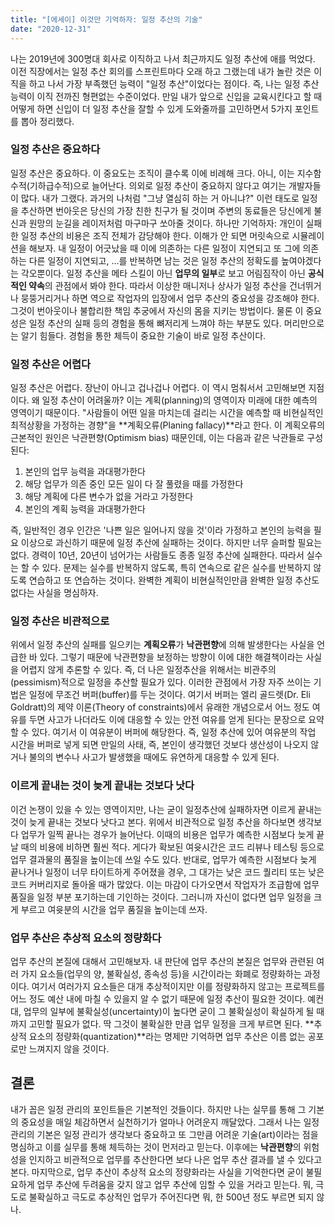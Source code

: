 ```yaml
---
title: "[에세이] 이것만 기억하자: 일정 추산의 기술"
date: "2020-12-31"
---
```


나는 2019년에 300명대 회사로 이직하고 나서 최근까지도 일정 추산에 애를 먹었다. 이전 직장에서는 일정 추산 회의를 스프린트마다 오래 하고 그랬는데 내가 놀란 것은 이직을 하고 나서 가장 부족했던 능력이 "일정 추산"이었다는 점이다. 즉, 나는 일정 추산 능력이 이직 전까진 형편없는 수준이었다. 만일 내가 앞으로 신입을 교육시킨다고 할 때 어떻게 하면 신입이 더 일정 추산을 잘할 수 있게 도와줄까를 고민하면서 5가지 포인트를 뽑아 정리했다.

### 일정 추산은 중요하다

일정 추산은 중요하다. 이 중요도는 조직이 클수록 이에 비례해 크다. 아니, 이는 지수함수적(기하급수적)으로 늘어난다. 의외로 일정 추산이 중요하지 않다고 여기는 개발자들이 많다. 내가 그랬다. 과거의 나처럼 "그냥 열심히 하는 거 아니냐?" 이런 태도로 일정을 추산하면 번아웃은 당신의 가장 친한 친구가 될 것이며 주변의 동료들은 당신에게 불신과 원망의 눈길을 레이저처럼 마구마구 쏘아줄 것이다. 하나만 기억하자: 개인이 실패한 일정 추산의 비용은 조직 전체가 감당해야 한다. 이해가 안 되면 머릿속으로 시뮬레이션을 해보자. 내 일정이 어긋났을 때 이에 의존하는 다른 일정이 지연되고 또 그에 의존하는 다른 일정이 지연되고, …를 반복하면 남는 것은 일정 추산의 정확도를 높여야겠다는 각오뿐이다. 일정 추산을 메타 스킬이 아닌 **업무의 일부**로 보고 어림짐작이 아닌 **공식적인 약속**의 관점에서 봐야 한다. 따라서 이상한 매니저나 상사가 일정 추산을 건너뛰거나 뭉뚱거리거나 하면 역으로 작업자의 입장에서 업무 추산의 중요성을 강조해야 한다. 그것이 번아웃이나 불합리한 책임 추궁에서 자신의 몸을 지키는 방법이다. 물론 이 중요성은 일정 추산의 실패 등의 경험을 통해 뼈저리게 느껴야 하는 부분도 있다. 머리만으로는 알기 힘들다. 경험을 통한 체득이 중요한 기술이 바로 일정 추산이다.

### 일정 추산은 어렵다

일정 추산은 어렵다. 장난이 아니고 겁나겁나 어렵다. 이 역시 멈춰서서 고민해보면 지점이다. 왜 일정 추산이 어려울까? 이는 계획(planning)의 영역이자 미래에 대한 예측의 영역이기 때문이다. "사람들이 어떤 일을 마치는데 걸리는 시간을 예측할 때 비현실적인 최적상황을 가정하는 경향"을 **계획오류(Planing fallacy)**라고 한다. 이 계획오류의 근본적인 원인은 낙관편향(Optimism bias) 때문인데, 이는 다음과 같은 낙관들로 구성된다:

1. 본인의 업무 능력을 과대평가한다
2. 해당 업무가 의존 중인 모든 일이 다 잘 풀렸을 때를 가정한다
3. 해당 계획에 다른 변수가 없을 거라고 가정한다
4. 본인의 계획 능력을 과대평가한다

즉, 일반적인 경우 인간은 '나쁜 일은 일어나지 않을 것'이라 가정하고 본인의 능력을 필요 이상으로 과신하기 때문에 일정 추산에 실패하는 것이다. 하지만 너무 슬퍼할 필요는 없다. 경력이 10년, 20년이 넘어가는 사람들도 종종 일정 추산에 실패한다. 따라서 실수는 할 수 있다. 문제는 실수를 반복하지 않도록, 특히 연속으로 같은 실수를 반복하지 않도록 연습하고 또 연습하는 것이다. 완벽한 계획이 비현실적인만큼 완벽한 일정 추산도 없다는 사실을 명심하자.

### 일정 추산은 비관적으로

위에서 일정 추산의 실패를 일으키는 **계획오류**가 **낙관편향**에 의해 발생한다는 사실을 언급한 바 있다. 그렇기 때문에 낙관편향을 보정하는 방향이 이에 대한 해결책이라는 사실을 어렵지 않게 추론할 수 있다. 즉, 더 나은 일정추산을 위해서는 비관주의(pessimism)적으로 일정을 추산할 필요가 있다. 이러한 관점에서 가장 자주 쓰이는 기법은 일정에 무조건 버퍼(buffer)를 두는 것이다. 여기서 버퍼는 엘리 골드렛(Dr. Eli Goldratt)의 제약 이론(Theory of constraints)에서 유래한 개념으로서 어느 정도 여유를 두면 사고가 나더라도 이에 대응할 수 있는 안전 여유를 얻게 된다는 문장으로 요약할 수 있다. 여기서 이 여유분이 버퍼에 해당한다. 즉, 일정 추산에 있어 여유분의 작업 시간을 버퍼로 넣게 되면 만일의 사태, 즉, 본인이 생각했던 것보다 생산성이 나오지 않거나 불의의 변수나 사고가 발생했을 때에도 유연하게 대응할 수 있게 된다.

### 이르게 끝내는 것이 늦게 끝내는 것보다 낫다

이건 논쟁이 있을 수 있는 영역이지만, 나는 굳이 일정추산에 실패하자면 이르게 끝내는 것이 늦게 끝내는 것보다 낫다고 본다. 위에서 비관적으로 일정 추산을 하다보면 생각보다 업무가 일찍 끝나는 경우가 늘어난다. 이때의 비용은 업무가 예측한 시점보다 늦게 끝날 때의 비용에 비하면 훨씬 적다. 게다가 확보된 여윳시간은 코드 리뷰나 테스팅 등으로 업무 결과물의 품질을 높이는데 쓰일 수도 있다. 반대로, 업무가 예측한 시점보다 늦게 끝나거나 일정이 너무 타이트하게 주어졌을 경우, 그 대가는 낮은 코드 퀄리티 또는 낮은 코드 커버리지로 돌아올 때가 많았다. 이는 마감이 다가오면서 작업자가 조급함에 업무 품질을 일정 부분 포기하는데 기인하는 것이다. 그러니까 자신이 없다면 업무 일정을 크게 부르고 여윳분의 시간을 업무 품질을 높이는데 쓰자.

### 업무 추산은 추상적 요소의 정량화다

업무 추산의 본질에 대해서 고민해보자. 내 판단에 업무 추산의 본질은 업무와 관련된 여러 가지 요소들(업무의 양, 불확실성, 종속성 등)을 시간이라는 화폐로 정량화하는 과정이다. 여기서 여러가지 요소들은 대개 추상적이지만 이를 정량화하지 않고는 프로젝트를 어느 정도 예산 내에 마칠 수 있을지 알 수 없기 때문에 일정 추산이 필요한 것이다. 예컨대, 업무의 일부에 불확실성(uncertainty)이 높다면 굳이 그 불확실성이 확실하게 될 때까지 고민할 필요가 없다. 딱 그것이 불확실한 만큼 업무 일정을 크게 부르면 된다. **추상적 요소의 정량화(quantization)**라는 명제만 기억하면 업무 추산은 이름 없는 공포로만 느껴지지 않을 것이다.

## 결론

내가 꼽은 일정 관리의 포인트들은 기본적인 것들이다. 하지만 나는 실무를 통해 그 기본의 중요성을 매일 체감하면서 실천하기가 얼마나 어려운지 깨달았다. 그래서 나는 일정 관리의 기본은 일정 관리가 생각보다 중요하고 또 그만큼 어려운 기술(art)이라는 점을 명심하고 이를 실무를 통해 체득하는 것이 먼저라고 믿는다. 이후에는 **낙관편향**의 위험성을 인지하고 비관적으로 업무를 추산한다면 보다 나은 업무 추산 결과를 낼 수 있다고 본다. 마지막으로, 업무 추산이 추상적 요소의 정량화라는 사실을 기억한다면 굳이 불필요하게 업무 추산에 두려움을 갖지 않고 업무 추산에 임할 수 있을 거라고 믿는다. 뭐, 극도로 불확실하고 극도로 추상적인 업무가 주어진다면 뭐, 한 500년 정도 부르면 되지 않나.
